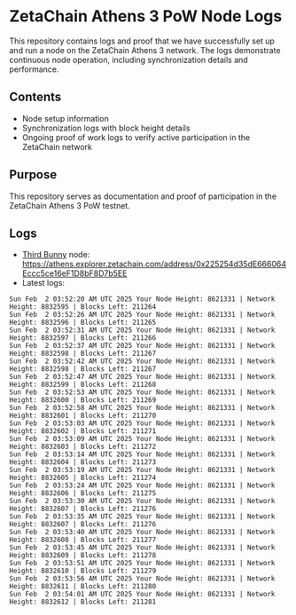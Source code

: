 # ZetaChain Athens 3 PoW Node Logs
This repository contains logs and proof that we have successfully set up and run a node on the ZetaChain Athens 3 network. The logs demonstrate continuous node operation, including synchronization details and performance.

## Contents
- Node setup information
- Synchronization logs with block height details
- Ongoing proof of work logs to verify active participation in the ZetaChain network

## Purpose
This repository serves as documentation and proof of participation in the ZetaChain Athens 3 PoW testnet.

## Logs

- [Third Bunny](https://thirdbunny.xyz/) node: https://athens.explorer.zetachain.com/address/0x225254d35dE666064Eccc5ce16eF1D8bF8D7b5EE
- Latest logs:
```
Sun Feb  2 03:52:20 AM UTC 2025 Your Node Height: 8621331 | Network Height: 8832595 | Blocks Left: 211264
Sun Feb  2 03:52:26 AM UTC 2025 Your Node Height: 8621331 | Network Height: 8832596 | Blocks Left: 211265
Sun Feb  2 03:52:31 AM UTC 2025 Your Node Height: 8621331 | Network Height: 8832597 | Blocks Left: 211266
Sun Feb  2 03:52:37 AM UTC 2025 Your Node Height: 8621331 | Network Height: 8832598 | Blocks Left: 211267
Sun Feb  2 03:52:42 AM UTC 2025 Your Node Height: 8621331 | Network Height: 8832598 | Blocks Left: 211267
Sun Feb  2 03:52:47 AM UTC 2025 Your Node Height: 8621331 | Network Height: 8832599 | Blocks Left: 211268
Sun Feb  2 03:52:53 AM UTC 2025 Your Node Height: 8621331 | Network Height: 8832600 | Blocks Left: 211269
Sun Feb  2 03:52:58 AM UTC 2025 Your Node Height: 8621331 | Network Height: 8832601 | Blocks Left: 211270
Sun Feb  2 03:53:03 AM UTC 2025 Your Node Height: 8621331 | Network Height: 8832602 | Blocks Left: 211271
Sun Feb  2 03:53:09 AM UTC 2025 Your Node Height: 8621331 | Network Height: 8832603 | Blocks Left: 211272
Sun Feb  2 03:53:14 AM UTC 2025 Your Node Height: 8621331 | Network Height: 8832604 | Blocks Left: 211273
Sun Feb  2 03:53:19 AM UTC 2025 Your Node Height: 8621331 | Network Height: 8832605 | Blocks Left: 211274
Sun Feb  2 03:53:24 AM UTC 2025 Your Node Height: 8621331 | Network Height: 8832606 | Blocks Left: 211275
Sun Feb  2 03:53:30 AM UTC 2025 Your Node Height: 8621331 | Network Height: 8832607 | Blocks Left: 211276
Sun Feb  2 03:53:35 AM UTC 2025 Your Node Height: 8621331 | Network Height: 8832607 | Blocks Left: 211276
Sun Feb  2 03:53:40 AM UTC 2025 Your Node Height: 8621331 | Network Height: 8832608 | Blocks Left: 211277
Sun Feb  2 03:53:45 AM UTC 2025 Your Node Height: 8621331 | Network Height: 8832609 | Blocks Left: 211278
Sun Feb  2 03:53:51 AM UTC 2025 Your Node Height: 8621331 | Network Height: 8832610 | Blocks Left: 211279
Sun Feb  2 03:53:56 AM UTC 2025 Your Node Height: 8621331 | Network Height: 8832611 | Blocks Left: 211280
Sun Feb  2 03:54:01 AM UTC 2025 Your Node Height: 8621331 | Network Height: 8832612 | Blocks Left: 211281
```
